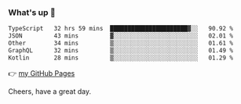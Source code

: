 ### What's up 👋

<!--START_SECTION:waka-->

```txt
TypeScript   32 hrs 59 mins  ██████████████████████▓░░   90.92 %
JSON         43 mins         ▓░░░░░░░░░░░░░░░░░░░░░░░░   02.01 %
Other        34 mins         ▒░░░░░░░░░░░░░░░░░░░░░░░░   01.61 %
GraphQL      32 mins         ▒░░░░░░░░░░░░░░░░░░░░░░░░   01.49 %
Kotlin       28 mins         ▒░░░░░░░░░░░░░░░░░░░░░░░░   01.29 %
```

<!--END_SECTION:waka-->

👉 [my GitHub Pages](https://ykzhukian.github.io)

Cheers, have a great day.


